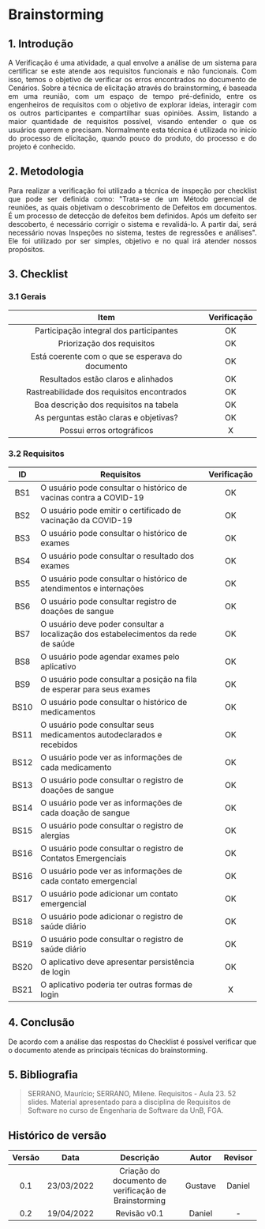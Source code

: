 # Brainstorming

## 1. Introdução

<p style="text-align: justify;"> A Verificação é uma atividade, a qual envolve a análise de um sistema para certificar se este atende aos requisitos funcionais e não funcionais. Com isso, temos o objetivo de verificar os erros encontrados no documento de Cenários. Sobre a técnica de elicitação através do brainstorming, é baseada em uma reunião, com um espaço de tempo pré-definido, entre os engenheiros de requisitos com o objetivo de explorar ideias, interagir com os outros participantes e compartilhar suas opiniões. Assim, listando a maior quantidade de requisitos possível, visando entender o que os usuários querem e precisam. Normalmente esta técnica é utilizada no inicío do processo de elicitação, quando pouco do produto, do processo e do projeto é conhecido.
</p>

## 2. Metodologia

<p style="text-align: justify;">Para realizar a verificação foi utilizado a técnica de inspeção por checklist que pode ser definida como: "Trata-se de um Método gerencial de reuniões, as quais objetivam o descobrimento de Defeitos em documentos. É um processo de detecção de defeitos bem definidos. Após um defeito ser descoberto, é necessário corrigir o sistema e revalidá-lo. A partir daí, será necessário novas Inspeções no sistema, testes de regressões e análises". Ele foi utilizado por ser simples, objetivo e no qual irá atender nossos propósitos.
</p>

## 3. Checklist

### 3.1 Gerais

|                       Item                       | Verificação |
| :----------------------------------------------: | :---------: |
|     Participação integral dos participantes      |     OK      |
|            Priorização dos requisitos            |     OK      |
| Está coerente com o que se esperava do documento |     OK      |
|       Resultados estão claros e alinhados        |     OK      |
|    Rastreabilidade dos requisitos encontrados    |     OK      |
|      Boa descrição dos requisitos na tabela      |     OK      |
|      As perguntas estão claras e objetivas?      |     OK      |
|            Possui erros ortográficos             |      X      |

### 3.2 Requisitos

|  ID  | Requisitos                                                                         | Verificação |
| :--: | ---------------------------------------------------------------------------------- | :---------: |
| BS1  | O usuário pode consultar o histórico de vacinas contra a COVID-19                  |     OK      |
| BS2  | O usuário pode emitir o certificado de vacinação da COVID-19                       |     OK      |
| BS3  | O usuário pode consultar o histórico de exames                                     |     OK      |
| BS4  | O usuário pode consultar o resultado dos exames                                    |     OK      |
| BS5  | O usuário pode consultar o histórico de atendimentos e internações                 |     OK      |
| BS6  | O usuário pode consultar registro de doações de sangue                             |     OK      |
| BS7  | O usuário deve poder consultar a localização dos estabelecimentos da rede de saúde |     OK      |
| BS8  | O usuário pode agendar exames pelo aplicativo                                      |     OK      |
| BS9  | O usuário pode consultar a posição na fila de esperar para seus exames             |     OK      |
| BS10 | O usuário pode consultar o histórico de medicamentos                               |     OK      |
| BS11 | O usuário pode consultar seus medicamentos autodeclarados e recebidos              |     OK      |
| BS12 | O usuário pode ver as informações de cada medicamento                              |     OK      |
| BS13 | O usuário pode consultar o registro de doações de sangue                           |     OK      |
| BS14 | O usuário pode ver as informações de cada doação de sangue                         |     OK      |
| BS15 | O usuário pode consultar o registro de alergias                                    |     OK      |
| BS16 | O usuário pode consultar o registro de Contatos Emergenciais                       |     OK      |
| BS16 | O usuário pode ver as informações de cada contato emergencial                      |     OK      |
| BS17 | O usuário pode adicionar um contato emergencial                                    |     OK      |
| BS18 | O usuário pode adicionar o registro de saúde diário                                |     OK      |
| BS19 | O usuário pode consultar o registro de saúde diário                                |     OK      |
| BS20 | O aplicativo deve apresentar persistência de login                                 |     OK      |
| BS21 | O aplicativo poderia ter outras formas de login                                    |      X      |

## 4. Conclusão

De acordo com a análise das respostas do Checklist é possível verificar que o documento atende as principais técnicas do brainstorming.

## 5. Bibliografia

> SERRANO, Maurício; SERRANO, Milene. Requisitos - Aula 23. 52 slides. Material apresentado para a disciplina de Requisitos de Software no curso de Engenharia de Software da UnB, FGA.

## Histórico de versão

| Versão |    Data    |                      Descrição                       |  Autor  | Revisor |
| :----: | :--------: | :--------------------------------------------------: | :-----: | :-----: |
|  0.1   | 23/03/2022 | Criação do documento de verificação de Brainstorming | Gustave | Daniel  |
|  0.2   | 19/04/2022 | Revisão v0.1 | Daniel | -  |